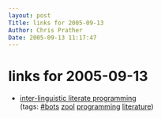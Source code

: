 ```yaml
---
layout: post
Title: links for 2005-09-13  
Author: Chris Prather
Date: 2005-09-13 11:17:47
---
```


# links for 2005-09-13
<ul class="delicious">
	<li>
		<div class="delicious-link"><a href="http://frot.org/zool/literate.html">inter-linguistic literate programming</a></div>
		<div class="delicious-tags">(tags: <a href="http://del.icio.us/perigrin/#bots">#bots</a> <a href="http://del.icio.us/perigrin/zool">zool</a> <a href="http://del.icio.us/perigrin/programming">programming</a> <a href="http://del.icio.us/perigrin/literature">literature</a>)</div>
	</li>
</ul>

